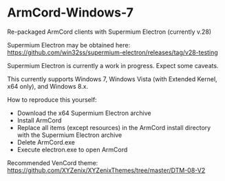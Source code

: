 # ArmCord-Windows-7
Re-packaged ArmCord clients with Supermium Electron (currently v.28)

Supermium Electron may be obtained here: https://github.com/win32ss/supermium-electron/releases/tag/v28-testing

Supermium Electron is currently a work in progress. Expect some caveats. 

This currently supports Windows 7, Windows Vista (with Extended Kernel, x64 only), and Windows 8.x.

How to reproduce this yourself:
- Download the x64 Supermium Electron archive
- Install ArmCord
- Replace all items (except resources) in the ArmCord install directory with the Supermium Electron archive
- Delete ArmCord.exe
- Execute electron.exe to open ArmCord

Recommended VenCord theme: https://github.com/XYZenix/XYZenixThemes/tree/master/DTM-08-V2

